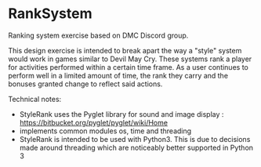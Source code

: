 # RankSystem
Ranking system exercise based on DMC Discord group.

This design exercise is intended to break apart the way a "style" system would work in games similar to Devil May Cry. These systems rank a player for activities performed within a certain time frame. As a user continues to perform well in a limited amount of time, the rank they carry and the bonuses granted change to reflect said actions.

Technical notes:  

- StyleRank uses the Pyglet library for sound and image display : https://bitbucket.org/pyglet/pyglet/wiki/Home
- implements common modules os, time and threading
- StyleRank is intended to be used with Python3. This is due to decisions made around threading which are noticeably better supported in Python 3
